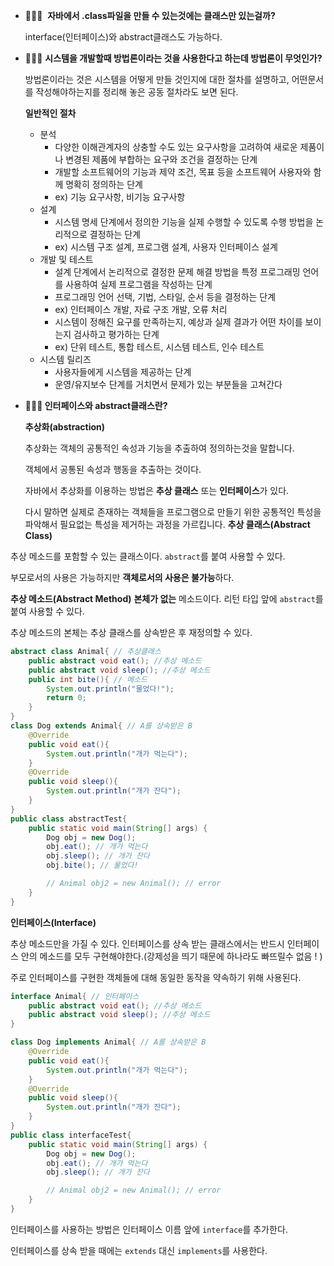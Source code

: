 - 🙋🏻‍♀️  **자바에서 .class파일을 만들 수 있는것에는 클래스만 있는걸까?**
    
    interface(인터페이스)와 abstract클래스도 가능하다.
    
- 🙋🏻‍♀️ **시스템을 개발할때 방법론이라는 것을 사용한다고 하는데 방법론이 무엇인가?**
    
    방법론이라는 것은 시스템을 어떻게 만들 것인지에 대한 절차를 설명하고, 어떤문서를 작성해야하는지를 정리해 놓은 공동 절차라도 보면 된다. 
    
    **일반적인 절차**
    
    - 분석
        - 다양한 이해관계자의 상충할 수도 있는 요구사항을 고려하여 새로운 제품이나 변경된 제품에 부합하는 요구와 조건을 결정하는 단계
        - 개발할 소프트웨어의 기능과 제약 조건, 목표 등을 소프트웨어 사용자와 함께 명확히 정의하는 단계
        - ex) 기능 요구사항, 비기능 요구사항
    - 설계
        - 시스템 명세 단계에서 정의한 기능을 실제 수행할 수 있도록 수행 방법을 논리적으로 결정하는 단계
        - ex) 시스템 구조 설계, 프로그램 설계, 사용자 인터페이스 설계
    - 개발 및 테스트
        - 설계 단계에서 논리적으로 결정한 문제 해결 방법을 특정 프로그래밍 언어를 사용하여 실제 프로그램을 작성하는 단계
        - 프로그래밍 언어 선택, 기법, 스타일, 순서 등을 결정하는 단계
        - ex) 인터페이스 개발, 자료 구조 개발, 오류 처리
        - 시스템이 정해진 요구를 만족하는지, 예상과 실제 결과가 어떤 차이를 보이는지 검사하고 평가하는 단계
        - ex) 단위 테스트, 통합 테스트, 시스템 테스트, 인수 테스트
    - 시스템 릴리즈
        - 사용자들에게 시스템을 제공하는 단계
        - 운영/유지보수 단계를 거치면서 문제가 있는 부분들을 고쳐간다
- **🙋🏻‍♀️ 인터페이스와 abstract클래스란?**
    
    **추상화(abstraction)**
    
    추상화는 객체의 공통적인 속성과 기능을 추출하여 정의하는것을 말합니다. 
    
    객체에서 공통된 속성과 행동을 추출하는 것이다.
    
    자바에서 추상화를 이용하는 방법은 **추상 클래스** 또는 **인터페이스**가 있다.
    
    다시 말하면 실제로 존재하는 객체들을 프로그램으로 만들기 위한 공통적인 특성을 파악해서 필요없는 특성을 제거하는 과정을 가르킵니다.
    **추상 클래스(Abstract Class)**

추상 메소드를 포함할 수 있는 클래스이다. `abstract`를 붙여 사용할 수 있다.

부모로서의 사용은 가능하지만 **객체로서의 사용은 불가능**하다.

**추상 메소드(Abstract Method)**
**본체가 없는** 메소드이다. 리턴 타입 앞에 `abstract`를 붙여 사용할 수 있다.

추상 메소드의 본체는 추상 클래스를 상속받은 후 재정의할 수 있다.
```java
abstract class Animal{ // 추상클래스
    public abstract void eat(); //추상 메소드
    public abstract void sleep(); //추상 메소드
    public int bite(){ // 메소드
        System.out.println("물었다!");
        return 0;
    }
}
class Dog extends Animal{ // A를 상속받은 B
    @Override
    public void eat(){
        System.out.println("개가 먹는다");
    }
    @Override
    public void sleep(){
        System.out.println("개가 잔다");
    }
}
public class abstractTest{
    public static void main(String[] args) {
        Dog obj = new Dog();
        obj.eat(); // 개가 먹는다
        obj.sleep(); // 개가 잔다
        obj.bite(); // 물었다!

        // Animal obj2 = new Animal(); // error
    }
}

```



**인터페이스(Interface)**

추상 메소드만을 가질 수 있다. 인터페이스를 상속 받는 클래스에서는 반드시 인터페이스 안의 메소드를 모두 구현해야한다.(강제성을 띄기 때문에 하나라도 빠뜨릴수 없음 ! )

주로 인터페이스를 구현한 객체들에 대해 동일한 동작을 약속하기 위해 사용된다.

```java
interface Animal{ // 인터페이스
    public abstract void eat(); //추상 메소드
    public abstract void sleep(); //추상 메소드
}

class Dog implements Animal{ // A를 상속받은 B
    @Override
    public void eat(){
        System.out.println("개가 먹는다");
    }
    @Override
    public void sleep(){
        System.out.println("개가 잔다");
    }
}
public class interfaceTest{
    public static void main(String[] args) {
        Dog obj = new Dog();
        obj.eat(); // 개가 먹는다
        obj.sleep(); // 개가 잔다

        // Animal obj2 = new Animal(); // error
    }
}
```

인터페이스를 사용하는 방법은 인터페이스 이름 앞에 `interface`를 추가한다.

인터페이스를 상속 받을 때에는 `extends` 대신 `implements`를 사용한다.
